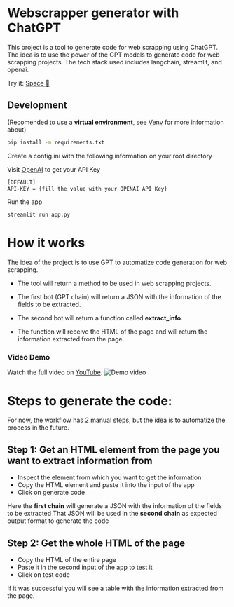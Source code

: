 # Webscrapper generator with ChatGPT
This project is a tool to generate code for web scrapping using ChatGPT. The idea is to use the power of the GPT models to generate code for web scrapping projects.
The tech stack used includes langchain, streamlit, and openai.

Try it: [Space 🤗](https://huggingface.co/spaces/CognitiveLabs/GPT-auto-webscraping)

## Development
(Recomended to use a **virtual environment**, see [Venv](https://docs.python.org/3/tutorial/venv.html) for more information about)

```bash
pip install -m requirements.txt
```

Create a config.ini with the following information on your root directory

Visit [OpenAI](https://help.openai.com/en/articles/4936850-where-do-i-find-my-secret-api-key) to get your API Key
```bash
[DEFAULT]
API-KEY = {fill the value with your OPENAI API Key}
```

Run the app

```bash
streamlit run app.py 
```

# How it works

The idea of the project is to use GPT to automatize code generation for web scrapping.
* The tool will return a method to be used in web scrapping projects.

* The first bot (GPT chain) will return a JSON with the information of the fields to be extracted.

* The second bot will return a function called **extract_info**.

* The function will receive the HTML of the page and will return the information extracted from the page.

### Video Demo
Watch the full video on [YouTube](https://www.youtube.com/watch?v=_zeCun4OlCc).
![Demo video](https://j.gifs.com/gpqvPl.gif)


# Steps to generate the code:
For now, the workflow has 2 manual steps, but the idea is to automatize the process in the future.

## Step 1: Get an HTML element from the page you want to extract information from
* Inspect the element from which you want to get the information
* Copy the HTML element and paste it into the input of the app
* Click on generate code

Here the **first chain** will generate a JSON with the information of the fields to be extracted
That JSON will be used in the **second chain** as expected output format to generate the code

## Step 2: Get the whole HTML of the page
* Copy the HTML of the entire page
* Paste it in the second input of the app to test it
* Click on test code

If it was successful you will see a table with the information extracted from the page.
